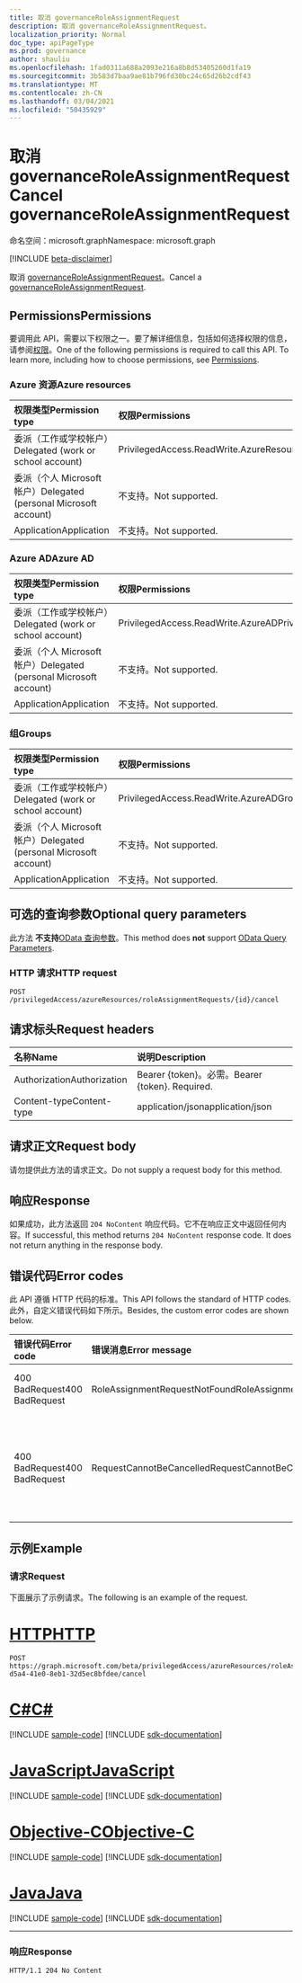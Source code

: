 ```yaml
---
title: 取消 governanceRoleAssignmentRequest
description: 取消 governanceRoleAssignmentRequest。
localization_priority: Normal
doc_type: apiPageType
ms.prod: governance
author: shauliu
ms.openlocfilehash: 1fad0311a688a2093e216a8b8d53405260d1fa19
ms.sourcegitcommit: 3b583d7baa9ae81b796fd30bc24c65d26b2cdf43
ms.translationtype: MT
ms.contentlocale: zh-CN
ms.lasthandoff: 03/04/2021
ms.locfileid: "50435929"
---
```

# <a name="cancel-governanceroleassignmentrequest"></a><span data-ttu-id="2296c-103">取消 governanceRoleAssignmentRequest</span><span class="sxs-lookup"><span data-stu-id="2296c-103">Cancel governanceRoleAssignmentRequest</span></span>

<span data-ttu-id="2296c-104">命名空间：microsoft.graph</span><span class="sxs-lookup"><span data-stu-id="2296c-104">Namespace: microsoft.graph</span></span>

[!INCLUDE [beta-disclaimer](../../includes/beta-disclaimer.md)]

<span data-ttu-id="2296c-105">取消 [governanceRoleAssignmentRequest](../resources/governanceroleassignmentrequest.md)。</span><span class="sxs-lookup"><span data-stu-id="2296c-105">Cancel a [governanceRoleAssignmentRequest](../resources/governanceroleassignmentrequest.md).</span></span>

## <a name="permissions"></a><span data-ttu-id="2296c-106">Permissions</span><span class="sxs-lookup"><span data-stu-id="2296c-106">Permissions</span></span>
<span data-ttu-id="2296c-p101">要调用此 API，需要以下权限之一。要了解详细信息，包括如何选择权限的信息，请参阅[权限](/graph/permissions-reference#privileged-access-permissions)。</span><span class="sxs-lookup"><span data-stu-id="2296c-p101">One of the following permissions is required to call this API. To learn more, including how to choose permissions, see [Permissions](/graph/permissions-reference#privileged-access-permissions).</span></span>

### <a name="azure-resources"></a><span data-ttu-id="2296c-109">Azure 资源</span><span class="sxs-lookup"><span data-stu-id="2296c-109">Azure resources</span></span>

| <span data-ttu-id="2296c-110">权限类型</span><span class="sxs-lookup"><span data-stu-id="2296c-110">Permission type</span></span> | <span data-ttu-id="2296c-111">权限</span><span class="sxs-lookup"><span data-stu-id="2296c-111">Permissions</span></span> |
|:-------------- |:----------- |
| <span data-ttu-id="2296c-112">委派（工作或学校帐户）</span><span class="sxs-lookup"><span data-stu-id="2296c-112">Delegated (work or school account)</span></span> | <span data-ttu-id="2296c-113">PrivilegedAccess.ReadWrite.AzureResources</span><span class="sxs-lookup"><span data-stu-id="2296c-113">PrivilegedAccess.ReadWrite.AzureResources</span></span> |
| <span data-ttu-id="2296c-114">委派（个人 Microsoft 帐户）</span><span class="sxs-lookup"><span data-stu-id="2296c-114">Delegated (personal Microsoft account)</span></span> | <span data-ttu-id="2296c-115">不支持。</span><span class="sxs-lookup"><span data-stu-id="2296c-115">Not supported.</span></span> |
| <span data-ttu-id="2296c-116">Application</span><span class="sxs-lookup"><span data-stu-id="2296c-116">Application</span></span> | <span data-ttu-id="2296c-117">不支持。</span><span class="sxs-lookup"><span data-stu-id="2296c-117">Not supported.</span></span> |

### <a name="azure-ad"></a><span data-ttu-id="2296c-118">Azure AD</span><span class="sxs-lookup"><span data-stu-id="2296c-118">Azure AD</span></span>

| <span data-ttu-id="2296c-119">权限类型</span><span class="sxs-lookup"><span data-stu-id="2296c-119">Permission type</span></span> | <span data-ttu-id="2296c-120">权限</span><span class="sxs-lookup"><span data-stu-id="2296c-120">Permissions</span></span> |
|:--------------- |:----------- |
| <span data-ttu-id="2296c-121">委派（工作或学校帐户）</span><span class="sxs-lookup"><span data-stu-id="2296c-121">Delegated (work or school account)</span></span> | <span data-ttu-id="2296c-122">PrivilegedAccess.ReadWrite.AzureAD</span><span class="sxs-lookup"><span data-stu-id="2296c-122">PrivilegedAccess.ReadWrite.AzureAD</span></span> |
| <span data-ttu-id="2296c-123">委派（个人 Microsoft 帐户）</span><span class="sxs-lookup"><span data-stu-id="2296c-123">Delegated (personal Microsoft account)</span></span> | <span data-ttu-id="2296c-124">不支持。</span><span class="sxs-lookup"><span data-stu-id="2296c-124">Not supported.</span></span> |
| <span data-ttu-id="2296c-125">Application</span><span class="sxs-lookup"><span data-stu-id="2296c-125">Application</span></span> | <span data-ttu-id="2296c-126">不支持。</span><span class="sxs-lookup"><span data-stu-id="2296c-126">Not supported.</span></span> |

### <a name="groups"></a><span data-ttu-id="2296c-127">组</span><span class="sxs-lookup"><span data-stu-id="2296c-127">Groups</span></span>

|<span data-ttu-id="2296c-128">权限类型</span><span class="sxs-lookup"><span data-stu-id="2296c-128">Permission type</span></span> | <span data-ttu-id="2296c-129">权限</span><span class="sxs-lookup"><span data-stu-id="2296c-129">Permissions</span></span> |
|:-------------- |:----------- |
| <span data-ttu-id="2296c-130">委派（工作或学校帐户）</span><span class="sxs-lookup"><span data-stu-id="2296c-130">Delegated (work or school account)</span></span> | <span data-ttu-id="2296c-131">PrivilegedAccess.ReadWrite.AzureADGroups</span><span class="sxs-lookup"><span data-stu-id="2296c-131">PrivilegedAccess.ReadWrite.AzureADGroups</span></span> |
| <span data-ttu-id="2296c-132">委派（个人 Microsoft 帐户）</span><span class="sxs-lookup"><span data-stu-id="2296c-132">Delegated (personal Microsoft account)</span></span> | <span data-ttu-id="2296c-133">不支持。</span><span class="sxs-lookup"><span data-stu-id="2296c-133">Not supported.</span></span> |
| <span data-ttu-id="2296c-134">Application</span><span class="sxs-lookup"><span data-stu-id="2296c-134">Application</span></span> | <span data-ttu-id="2296c-135">不支持。</span><span class="sxs-lookup"><span data-stu-id="2296c-135">Not supported.</span></span> |

## <a name="optional-query-parameters"></a><span data-ttu-id="2296c-136">可选的查询参数</span><span class="sxs-lookup"><span data-stu-id="2296c-136">Optional query parameters</span></span>
<span data-ttu-id="2296c-137">此方法 **不支持**[OData 查询参数](/graph/query-parameters)。</span><span class="sxs-lookup"><span data-stu-id="2296c-137">This method does **not** support [OData Query Parameters](/graph/query-parameters).</span></span>

### <a name="http-request"></a><span data-ttu-id="2296c-138">HTTP 请求</span><span class="sxs-lookup"><span data-stu-id="2296c-138">HTTP request</span></span>
<!-- { "blockType": "ignored" } -->
```http
POST /privilegedAccess/azureResources/roleAssignmentRequests/{id}/cancel
```

## <a name="request-headers"></a><span data-ttu-id="2296c-139">请求标头</span><span class="sxs-lookup"><span data-stu-id="2296c-139">Request headers</span></span>
| <span data-ttu-id="2296c-140">名称</span><span class="sxs-lookup"><span data-stu-id="2296c-140">Name</span></span>       | <span data-ttu-id="2296c-141">说明</span><span class="sxs-lookup"><span data-stu-id="2296c-141">Description</span></span>|
|:---------------|:----------|
| <span data-ttu-id="2296c-142">Authorization</span><span class="sxs-lookup"><span data-stu-id="2296c-142">Authorization</span></span>  | <span data-ttu-id="2296c-p102">Bearer {token}。必需。</span><span class="sxs-lookup"><span data-stu-id="2296c-p102">Bearer {token}. Required.</span></span>|
| <span data-ttu-id="2296c-145">Content-type</span><span class="sxs-lookup"><span data-stu-id="2296c-145">Content-type</span></span>  | <span data-ttu-id="2296c-146">application/json</span><span class="sxs-lookup"><span data-stu-id="2296c-146">application/json</span></span>|

## <a name="request-body"></a><span data-ttu-id="2296c-147">请求正文</span><span class="sxs-lookup"><span data-stu-id="2296c-147">Request body</span></span>
<span data-ttu-id="2296c-148">请勿提供此方法的请求正文。</span><span class="sxs-lookup"><span data-stu-id="2296c-148">Do not supply a request body for this method.</span></span>

## <a name="response"></a><span data-ttu-id="2296c-149">响应</span><span class="sxs-lookup"><span data-stu-id="2296c-149">Response</span></span>
<span data-ttu-id="2296c-p103">如果成功，此方法返回 `204 NoContent` 响应代码。它不在响应正文中返回任何内容。</span><span class="sxs-lookup"><span data-stu-id="2296c-p103">If successful, this method returns `204 NoContent` response code. It does not return anything in the response body.</span></span> 

## <a name="error-codes"></a><span data-ttu-id="2296c-152">错误代码</span><span class="sxs-lookup"><span data-stu-id="2296c-152">Error codes</span></span>
<span data-ttu-id="2296c-153">此 API 遵循 HTTP 代码的标准。</span><span class="sxs-lookup"><span data-stu-id="2296c-153">This API follows the standard of HTTP codes.</span></span> <span data-ttu-id="2296c-154">此外，自定义错误代码如下所示。</span><span class="sxs-lookup"><span data-stu-id="2296c-154">Besides, the custom error codes are shown below.</span></span>

| <span data-ttu-id="2296c-155">错误代码</span><span class="sxs-lookup"><span data-stu-id="2296c-155">Error code</span></span> | <span data-ttu-id="2296c-156">错误消息</span><span class="sxs-lookup"><span data-stu-id="2296c-156">Error message</span></span> | <span data-ttu-id="2296c-157">详细信息</span><span class="sxs-lookup"><span data-stu-id="2296c-157">Details</span></span> |
|:---------- |:------------- |:------- |
| <span data-ttu-id="2296c-158">400 BadRequest</span><span class="sxs-lookup"><span data-stu-id="2296c-158">400 BadRequest</span></span> | <span data-ttu-id="2296c-159">RoleAssignmentRequestNotFound</span><span class="sxs-lookup"><span data-stu-id="2296c-159">RoleAssignmentRequestNotFound</span></span> | <span data-ttu-id="2296c-160">governanceRoleAssignmentRequest 在系统中不存在。</span><span class="sxs-lookup"><span data-stu-id="2296c-160">The governanceRoleAssignmentRequest does not exist in system.</span></span> |
| <span data-ttu-id="2296c-161">400 BadRequest</span><span class="sxs-lookup"><span data-stu-id="2296c-161">400 BadRequest</span></span> | <span data-ttu-id="2296c-162">RequestCannotBeCancelled</span><span class="sxs-lookup"><span data-stu-id="2296c-162">RequestCannotBeCancelled</span></span> | <span data-ttu-id="2296c-163">仅状态为 ，且 `Granted` `PendingApproval` `PendingApprovalProvisioning` `PendingAdminDecision` 可以取消的请求。</span><span class="sxs-lookup"><span data-stu-id="2296c-163">Only requests in status of `Granted`, `PendingApproval`, `PendingApprovalProvisioning` and `PendingAdminDecision` can be cancelled.</span></span> |

## <a name="example"></a><span data-ttu-id="2296c-164">示例</span><span class="sxs-lookup"><span data-stu-id="2296c-164">Example</span></span>
### <a name="request"></a><span data-ttu-id="2296c-165">请求</span><span class="sxs-lookup"><span data-stu-id="2296c-165">Request</span></span>
<span data-ttu-id="2296c-166">下面展示了示例请求。</span><span class="sxs-lookup"><span data-stu-id="2296c-166">The following is an example of the request.</span></span>

# <a name="http"></a>[<span data-ttu-id="2296c-167">HTTP</span><span class="sxs-lookup"><span data-stu-id="2296c-167">HTTP</span></span>](#tab/http)
<!-- {
  "blockType": "request",
  "name": "cancel_governanceroleassignmentrequest"
}-->
```http
POST https://graph.microsoft.com/beta/privilegedAccess/azureResources/roleAssignmentRequests/7c53453e-d5a4-41e0-8eb1-32d5ec8bfdee/cancel
```
# <a name="c"></a>[<span data-ttu-id="2296c-168">C#</span><span class="sxs-lookup"><span data-stu-id="2296c-168">C#</span></span>](#tab/csharp)
[!INCLUDE [sample-code](../includes/snippets/csharp/cancel-governanceroleassignmentrequest-csharp-snippets.md)]
[!INCLUDE [sdk-documentation](../includes/snippets/snippets-sdk-documentation-link.md)]

# <a name="javascript"></a>[<span data-ttu-id="2296c-169">JavaScript</span><span class="sxs-lookup"><span data-stu-id="2296c-169">JavaScript</span></span>](#tab/javascript)
[!INCLUDE [sample-code](../includes/snippets/javascript/cancel-governanceroleassignmentrequest-javascript-snippets.md)]
[!INCLUDE [sdk-documentation](../includes/snippets/snippets-sdk-documentation-link.md)]

# <a name="objective-c"></a>[<span data-ttu-id="2296c-170">Objective-C</span><span class="sxs-lookup"><span data-stu-id="2296c-170">Objective-C</span></span>](#tab/objc)
[!INCLUDE [sample-code](../includes/snippets/objc/cancel-governanceroleassignmentrequest-objc-snippets.md)]
[!INCLUDE [sdk-documentation](../includes/snippets/snippets-sdk-documentation-link.md)]

# <a name="java"></a>[<span data-ttu-id="2296c-171">Java</span><span class="sxs-lookup"><span data-stu-id="2296c-171">Java</span></span>](#tab/java)
[!INCLUDE [sample-code](../includes/snippets/java/cancel-governanceroleassignmentrequest-java-snippets.md)]
[!INCLUDE [sdk-documentation](../includes/snippets/snippets-sdk-documentation-link.md)]

---


### <a name="response"></a><span data-ttu-id="2296c-172">响应</span><span class="sxs-lookup"><span data-stu-id="2296c-172">Response</span></span>
<!-- {
  "blockType": "response",
  "truncated": false,
  "@odata.type": "microsoft.graph.None"
} -->
```http
HTTP/1.1 204 No Content
```

<!-- uuid: 8fcb5dbc-d5aa-4681-8e31-b001d5168d79
2015-10-25 14:57:30 UTC -->
<!--
{
  "type": "#page.annotation",
  "description": "Cancel governanceRoleAssignmentRequest",
  "keywords": "",
  "section": "documentation",
  "tocPath": "",
  "suppressions": [
  ]
}
-->


